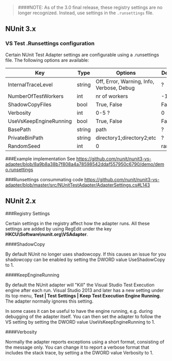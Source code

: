 > ﻿####NOTE:
> As of the 3.0 final release, these registry settings are no longer recognized. Instead, use settings in the `.runsettings` file. 


## NUnit 3.x

### VS Test .Runsettings configuration
Certain NUnit Test Adapter settings are configurable using a .runsettings file. 
The following options are available:

|Key|Type|Options| Default|
|---|----|-------|--------------|
|InternalTraceLevel| string |  Off, Error, Warning, Info, Verbose,  Debug| ?|
|NumberOfTestWorkers| int | nr of workers | -1|
|ShadowCopyFiles| bool |True, False | False|
|Verbosity| int | 0-5 ? | 0|
|UseVsKeepEngineRunning| bool | True, False| False|
|BasePath| string | path| ?|
|PrivateBinPath | string| directory1;directory2;etc |?|
|RandomSeed| int | 0| random|

###Example implementation
See https://github.com/nunit/nunit3-vs-adapter/blob/8a9b8a38b7f808a4a78598542ddaf557950c6790/demo/demo.runsettings

###Runsettings consummating code
https://github.com/nunit/nunit3-vs-adapter/blob/master/src/NUnitTestAdapter/AdapterSettings.cs#L143


## NUnit 2.x


###Registry Settings 

Certain settings in the registry affect how the adapter runs. All these settings are added by using RegEdit under the key **HKCU\Software\nunit.org\VSAdapter**.

####ShadowCopy

By default NUnit no longer uses shadowcopy. If this causes an issue for you shadowcopy can be enabled by setting the DWORD value UseShadowCopy to 1.   
  
####KeepEngineRunning

By default the NUnit adapter will "Kill" the Visual Studio Test Execution engine after each run. Visual Studio 2013 and later has a new setting under its top menu, **Test | Test Settings | Keep Test Execution Engine Running**. The adapter normally ignores this setting.

In some cases it can be useful to have the engine running, e.g. during debugging of the adapter itself. You can then set the adapter to follow the VS setting by setting the DWORD value UseVsKeepEngineRunning to 1.

####Verbosity

Normally the adapter reports exceptions using a short format, consisting of the message only. You can change it to report a verbose format that includes the stack trace, by setting a the DWORD value Verbosity to 1.




